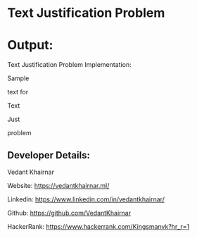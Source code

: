 # Text Justification Problem
# Output:

Text Justification Problem Implementation:

Sample  

text for

Text    

Just    

problem 


## Developer Details:

Vedant Khairnar

Website: https://vedantkhairnar.ml/

Linkedin: https://www.linkedin.com/in/vedantkhairnar/

Github: https://github.com/VedantKhairnar

HackerRank: https://www.hackerrank.com/Kingsmanvk?hr_r=1
